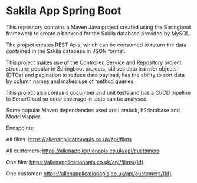 # Sakila App Spring Boot

This repository contains a Maven Java project created using the Springboot framework to create a backend for the Sakila database provided by MySQL.

The project creates REST Apis, which can be consumed to return the data contained in the Sakila database in JSON format.

This project makes use of the Controller, Service and Repository project structure; popular in Springboot projects, utilises data transfer objects (DTOs) and pagination to reduce data payload, has the ability to sort data by column names and makes use of method queries.

This project also contains cucumber and unit tests and has a CI/CD pipeline to SonarCloud so code coverage in tests can be analysed.

Some popular Maven dependencies used are Lombok, h2database and ModelMapper.

Endspoints:

All films: https://allenapplicationapis.co.uk/api/films

All customers: https://allenapplicationapis.co.uk/api/customers

One film: https://allenapplicationapis.co.uk/api/films/{id}

One customer: https://allenapplicationapis.co.uk/api/customers/{id}
